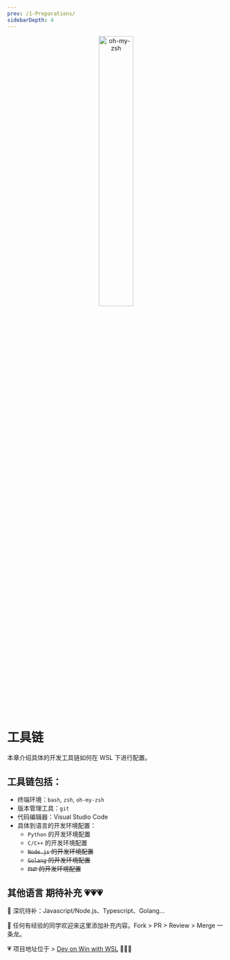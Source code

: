 ```yaml
---
prev: /1-Preparations/
sidebarDepth: 4
---
```


<div align="center"><img src="https://i.loli.net/2018/10/17/5bc6e10ee254f.png" alt="oh-my-zsh" width="40%"/></div>

# 工具链

本章介绍具体的开发工具链如何在 WSL 下进行配置。

## 工具链包括：

- 终端环境：`bash`, `zsh`, `oh-my-zsh`
- 版本管理工具：`git`
- 代码编辑器：Visual Studio Code
- 具体到语言的开发环境配置：
    - `Python` 的开发环境配置
    - `C/C++` 的开发环境配置
    - ~~`Node.js` 的开发环境配置~~
    - ~~`Golang` 的开发环境配置~~
    - ~~`PHP` 的开发环境配置~~

## 其他语言 期待补充 💗💗💗

💨 深坑待补：Javascript/Node.js、Typescript、Golang...

💨 任何有经验的同学欢迎来这里添加补充内容。Fork > PR > Review > Merge 一条龙。

💗 项目地址位于 > [Dev on Win with WSL](https://github.com/spencerwoo98/Dev-on-Windows-with-WSL) 🎉🎉🎉